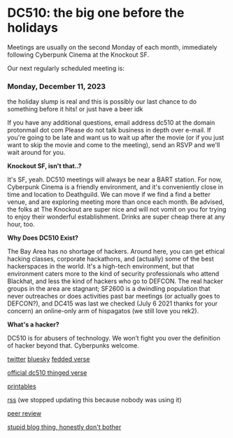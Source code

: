 # DC510: the big one before the holidays
Meetings are usually on the second Monday of each month, immediately following Cyberpunk Cinema at the Knockout SF.

Our next regularly scheduled meeting is:

### Monday, December 11, 2023

the holiday slump is real and this is possibly our last chance to do something before it hits! or just have a beer idk


If you have any additional questions, email
address dc510 at the domain protonmail dot com
Please do not talk business in depth over e-mail. If you're going to be late and want us to wait up after the movie (or if you just want to skip the movie and come to the meeting), send an RSVP and we'll wait around for you.


**Knockout SF, isn't that..?**

It's SF, yeah. DC510 meetings will always be near a BART station. For now, Cyberpunk Cinema is a friendly environment, and it's conveniently close in time and location to Deathguild. We can move if we find a find a better venue, and are exploring meeting more than once each month. Be advised, the folks at The Knockout are super nice and will not vomit on you for trying to enjoy their wonderful establishment. Drinks are super cheap there at any hour, too.


**Why Does DC510 Exist?**

The Bay Area has no shortage of hackers. Around here, you can get ethical hacking classes, corporate hackathons, and (actually) some of the best hackerspaces in the world. It's a high-tech environment, but that environment caters more to the kind of security professionals who attend Blackhat, and less the kind of hackers who go to DEFCON. The real hacker groups in the area are stagnant; SF2600 is a dwindling population that never outreaches or does activities past bar meetings (or actually goes to DEFCON?), and DC415 was last we checked (July 6 2021 thanks for your concern) an online-only arm of hispagatos (we still love you rek2).


**What's a hacker?**

DC510 is for abusers of technology. We won’t fight you over the definition of hacker beyond that. Cyberpunks welcome.

[twitter](https://twitter.com/_dc510) [bluesky](https://bsky.app/profile/dc510.bsky.social) [fedded verse](https://defcon.social/@defcon/following)

[official dc510 thinged verse](https://www.thingiverse.com/dc510/designs)

[printables](https://www.printables.com/@dc510_783259)

[rss](rss.xml) (we stopped updating this because nobody was using it)




[peer review](peerreview.md)


[stupid blog thing, honestly don't bother](blogthing.md)
